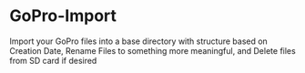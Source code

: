 # GoPro-Import
Import your GoPro files into a base directory with structure based on Creation Date, Rename Files to something more meaningful, and Delete files from SD card if desired
